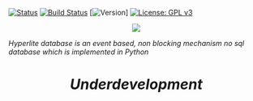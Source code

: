 [![Status](https://img.shields.io/badge/hyperlite-underdevelopment-blue.svg)](https://github.com/anongrp/hyperlite/releases)
[![Build Status](https://travis-ci.org/anongrp/hyperlite.svg?branch=master)](https://travis-ci.org/anongrp/hyperlite)
[![Version](https://img.shields.io/pypi/v/nine.svg)]
[![License: GPL v3](https://img.shields.io/badge/License-GPLv3-blue.svg)](https://www.gnu.org/licenses/gpl-3.0)
<p align="center"> 
<img src="https://raw.githubusercontent.com/anongrp/hyperlite/master/docs/assets/logos/Hyperlite%20logo%20500x500.png">
</p>

_Hyperlite database is an event based, non blocking mechanism no sql database which is implemented in Python_

_<h1 align='center'> Underdevelopment </h1>_

